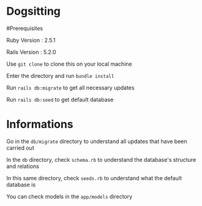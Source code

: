 # Dogsitting

#Prerequisites

Ruby Version : 2.5.1

Rails Version : 5.2.0

Use ```git clone``` to clone this on your local machine

Enter the directory and run ```bundle install```

Run ```rails db:migrate``` to get all necessary updates

Run ```rails db:seed``` to get default database

# Informations

Go in the ```db/migrate``` directory to understand all updates that have been carried out

In the ```db``` directory, check ```schema.rb``` to understand the database's structure and relations

In this same directory, check ```seeds.rb``` to understand what the default database is

You can check models in the ```app/models``` directory
